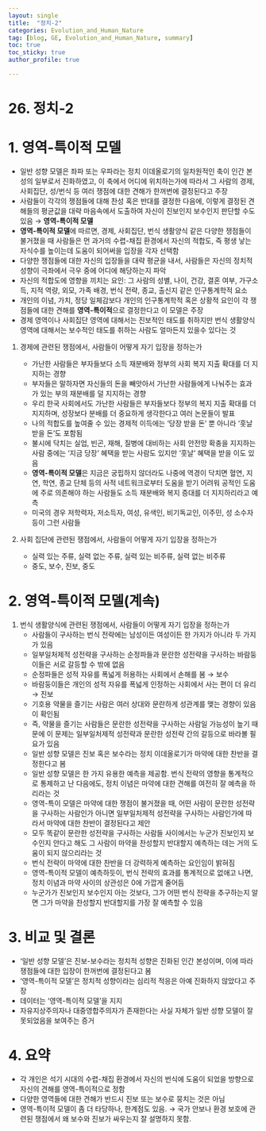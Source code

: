 ```yaml
---
layout: single
title:  "정치-2"
categories: Evolution_and_Human_Nature
tag: [blog, GE, Evolution_and_Human_Nature, summary]
toc: true
toc_sticky: true
author_profile: true

---
```


# 26. 정치-2

# 1. 영역-특이적 모델

- 일반 성향 모델은 좌파 또는 우파라는 정치 이데올로기의 일차원적인 축이 인간 본성의 일부로서 진화하였고, 이 축에서 어디에 위치하는가에 따라서 그 사람의 경제, 사회집단, 성/번식 등 여러 쟁점에 대한 견해가 한꺼번에 결정된다고 주장
- 사람들이 각각의 쟁점들에 대해 찬성 혹은 반대를 결정한 다음에, 이렇게 결정된 견해들의 평균값을 대략 마음속에서 도출하여 자신이 진보인지 보수인지 판단할 수도 있음 → **영역-특이적 모델**
- **영역-특이적 모델**에 따르면, 경제, 사회집단, 번식 생활양식 같은 다양한 쟁점들이 불거졌을 때 사람들은 먼 과거의 수렵-채집 환경에서 자신의 적합도, 즉 평생 낳는 자식수를 높이는데 도움이 되어써을 입장을 각자 선택함
- 다양한 쟁점들에 대한 자신의 입장들을 대략 평균을 내서, 사람들은 자신의 정치적 성향이 극좌에서 극우 중에 어디에 해당하는지 파악
- 자신의 적합도에 영향을 끼치는 요인: 그 사람의 성별, 나이, 건강, 결혼 여부, 가구소득, 지적 역량, 외모, 가족 배경, 번식 전략, 종교, 출신지 같은 인구통계학적 요소
- 개인의 이념, 가치, 정당 일체감보다 개인의 인구통계학적 혹은 상황적 요인이 각 쟁점들에 대한 견해를 **영역-특이적**으로 결정한다고 이 모델은 주장
- 경제 영역이나 사회집단 영역에 대해서는 진보적인 태도를 취하지만 번식 생활양식 영역에 대해서는 보수적인 태도를 취하는 사람도 얼마든지 있을수 있다는 것

1. 경제에 관련된 쟁점에서, 사람들이 어떻게 자기 입장을 정하는가
    - 가난한 사람들은 부자들보다 소득 재분배와 정부의 사회 복지 지출 확대를 더 지지하는 경향
    - 부자들은 말하자면 자신들의 돈을 빼앗아서 가난한 사람들에게 나눠주는 효과가 있는 부의 재분배를 덜 지지하는 경향
    - 우리 한국 사회에서도 가난한 사람들은 부자들보다 정부의 복지 지출 확대를 더 지지하며, 성장보다 분배를 더 중요하게 생각한다고 여러 논문들이 발표
    - 나의 적합도를 높여줄 수 있는 경제적 이득에는 ‘당장 받을 돈’ 뿐 아니라 ‘훗날 받을 돈’도 포함됨
    - 불시에 닥치는 실업, 빈곤, 재해, 질병에 대비하는 사회 안전망 확충을 지지하는 사람 중에는 ‘지금 당장’ 혜택을 받는 사람도 있지만 ‘훗날’ 혜택을 받을 이도 있음
    - **영역-특이적 모델**은 지금은 궁핍하지 않더라도 나중에 역경이 닥치면 혈연, 지연, 학연, 종교 단체 등의 사적 네트워크로부터 도움을 받기 어려워 공적인 도움에 주로 의존해야 하는 사람들도 소득 재분배와 복지 증대를 더 지지하리라고 예측
    - 미국의 경우 저학력자, 저소득자, 여성, 유색인, 비기독교인, 이주민, 성 소수자 등이 그런 사람들

1. 사회 집단에 관련된 쟁점에서, 사람들이 어떻게 자기 입장을 정하는가
    - 실력 있는 주류, 실력 없는 주류, 실력 있는 비주류, 실력 없는 비주류
    - 중도,                  보수,                 진보,                      중도

# 2. 영역-특이적 모델(계속)

1. 번식 생활양식에 관련된 쟁점에서, 사람들이 어떻게 자기 입장을 정하는가
    - 사람들이 구사하는 번식 전략에는 남성이든 여성이든 한 가지가 아니라 두 가지가 있음
    - 일부일처제적 성전략을 구사하는 순정파들과 문란한 성전략을 구사하는 바람둥이들은 서로 갈등할 수 밖에 없음
    - 순정파들은 성적 자유를 폭넓게 허용하는 사회에서 손해를 봄 → 보수
    - 바람둥이들은 개인의 성적 자유를 폭넓게 인정하는 사회에서 사는 편이 더 유리 → 진보
    - 기호용 약물을 즐기는 사람은 여러 상대와 문란하게 성관계를 맺는 경향이 있음이 확인됨
    - 즉, 약물을 즐기는 사람들은 문란한 성전략을 구사하는 사람일 가능성이 높기 때문에 이 문제는 일부일처제적 성전략과 문란한 성전략 간의 갈등으로 바라볼 필요가 있음
    - 일반 성향 모델은 진보 혹은 보수라는 정치 이데올로기가 마약에 대한 찬반을 결정한다고 봄
    - 일반 성향 모델은 한 가지 유용한 예측을 제공함. 번식 전략의 영향을 통계적으로 통제하고 난 다음에도, 정치 이념은 마약에 대한 견해를 여전히 잘 예측을 하리라는 것
    - 영역-특이 모델은 마약에 대한 쟁점이 불거졌을 때, 어떤 사람이 문란한 성전략을 구사하는 사람인가 아니면 일부일처제적 성전략을 구사하는 사람인가에 따라서 마약에 대한 찬반이 결정된다고 제안
    - 모두 똑같이 문란한 성전략을 구사하는 사람들 사이에서는 누군가 진보인지 보수인지 안다고 해도 그 사람이 마약을 찬성할지 반대할지 예측하는 데는 거의 도움이 되지 않으리라는 것
    - 번식 전략이 마약에 대한 찬반을 더 강력하게 예측하는 요인임이 밝혀짐
    - 영역-특이적 모델이 예측하듯이, 번식 전략의 효과를 통계적으로 없애고 나면, 정치 이념과 마약 사이의 상관성은 0에 가깝게 줄어듬
    - 누군가가 진보인지 보수인지 아는 것보다, 그가 어떤 번식 전략을 추구하는지 알면 그가 마약을 찬성할지 반대할지를 가장 잘 예측할 수 있음

# 3. 비교 및 결론

- ‘일반 성향 모델’은 진보-보수라는 정치적 성향은 진화된 인간 본성이며, 이에 따라 쟁점들에 대한 입장이 한꺼번에 결정된다고 봄
- ‘영역-특이적 모델’은 정치적 성향이라는 심리적 적응은 아예 진화하지 않았다고 주장
- 데이터는 ‘영역-특이적 모델’을 지지
- 자유지상주의자나 대중영합주의자가 존재한다는 사실 자체가 일반 성향 모델이 잘못되었음을 보여주는 증거

# 4. 요약

- 각 개인은 석기 시대의 수렵-채집 환경에서 자신의 번식에 도움이 되었을 방향으로 자신의 견해를 영역-특이적으로 정함
- 다양한 영역들에 대한 견해가 반드시 진보 또는 보수로 뭉치는 것은 아님
- 영역-특이적 모델이 좀 더 타당하나, 한계점도 있음. → 국가 안보나 환경 보호에 관련된 쟁점에서 왜 보수와 진보가 싸우는지 잘 설명하지 못함.